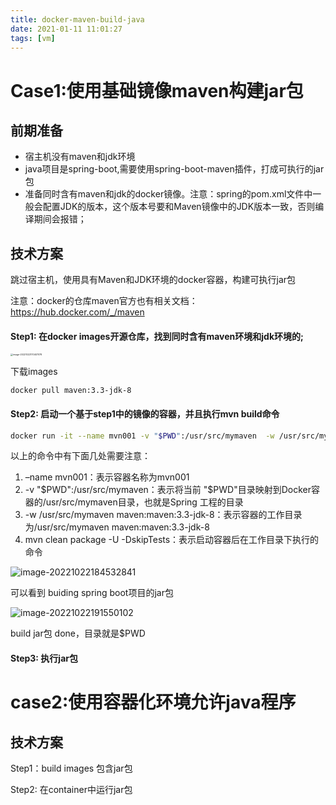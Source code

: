 ```yaml
---
title: docker-maven-build-java
date: 2021-01-11 11:01:27
tags: [vm]
---
```


# Case1:使用基础镜像maven构建jar包

## 前期准备

- 宿主机没有maven和jdk环境
- java项目是spring-boot,需要使用spring-boot-maven插件，打成可执行的jar包
- 准备同时含有maven和jdk的docker镜像。注意：spring的pom.xml文件中一般会配置JDK的版本，这个版本号要和Maven镜像中的JDK版本一致，否则编译期间会报错；



## 技术方案



跳过宿主机，使用具有Maven和JDK环境的docker容器，构建可执行jar包

注意：docker的仓库maven官方也有相关文档：https://hub.docker.com/_/maven

#### Step1: 在docker images开源仓库，找到同时含有maven环境和jdk环境的;



<img src="/Users/qifei/Documents/blog/source/_posts/虚拟化技术/docker/maven镜像.png" alt="image-20221022170407078" style="zoom:25%;" />

下载images

```
docker pull maven:3.3-jdk-8
```



#### Step2: 启动一个基于step1中的镜像的容器，并且执行mvn build命令

```bash
docker run -it --name mvn001 -v "$PWD":/usr/src/mymaven  -w /usr/src/mymaven maven:3.3-jdk-8 mvn clean package -U -DskipTests
```

以上的命令中有下面几处需要注意：
1. –name mvn001：表示容器名称为mvn001
2. -v "$PWD":/usr/src/mymaven：表示将当前 "$PWD"目录映射到Docker容器的/usr/src/mymaven目录，也就是Spring 工程的目录
3. -w /usr/src/mymaven maven:maven:3.3-jdk-8：表示容器的工作目录为/usr/src/mymaven maven:maven:3.3-jdk-8
4. mvn clean package -U -DskipTests：表示启动容器后在工作目录下执行的命令



![image-20221022184532841](/Users/qifei/Documents/blog/source/_posts/虚拟化技术/docker/构建jar包ing.png)

可以看到 buiding spring boot项目的jar包 

![image-20221022191550102](/Users/qifei/Documents/blog/source/_posts/虚拟化技术/docker/构建jar包done.png)

build jar包 done，目录就是$PWD

#### Step3: 执行jar包



# case2:使用容器化环境允许java程序

## 技术方案

Step1：build images 包含jar包





Step2: 在container中运行jar包
